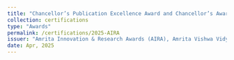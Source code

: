 ```yaml
---
title: "Chancellor’s Publication Excellence Award and Chancellor’s Award for Extramural Grant"
collection: certifications
type: "Awards"
permalink: /certifications/2025-AIRA
issuer: "Amrita Innovation & Research Awards (AIRA), Amrita Vishwa Vidyapeetham"
date: Apr, 2025
---
```

